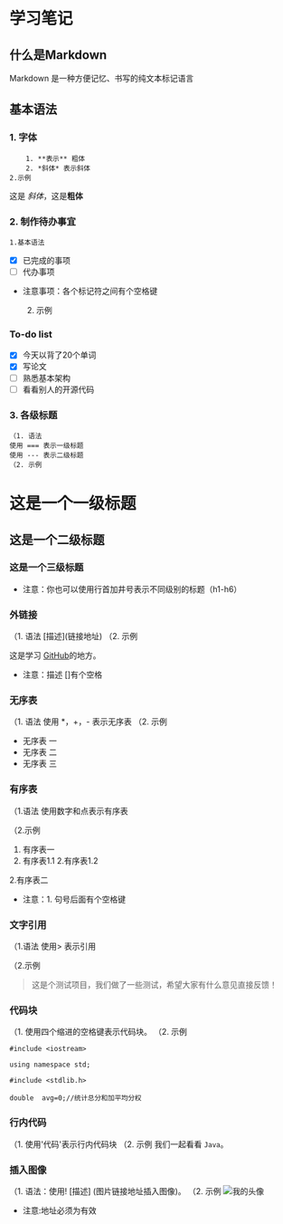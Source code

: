 
# 学习笔记
## 什么是Markdown
  Markdown 是一种方便记忆、书写的纯文本标记语言

## 基本语法
### 1. 字体
        1. **表示** 粗体
        2. *斜体* 表示斜体
    2.示例
这是 *斜体*，这是**粗体**

### 2. 制作待办事宜
    1.基本语法
- [x] 已完成的事项
- [ ] 代办事项
- 注意事项：各个标记符之间有个空格键

    2. 示例
### To-do list
- [x] 今天以背了20个单词
- [x]  写论文
- [ ] 熟悉基本架构
- [ ] 看看别人的开源代码

### 3. 各级标题
    （1. 语法
    使用 === 表示一级标题
    使用 --- 表示二级标题
    （2. 示例
   
这是一个一级标题
=================
 这是一个二级标题
-----------------
### 这是一个三级标题
- 注意：你也可以使用行首加井号表示不同级别的标题（h1-h6）

### 外链接
（1. 语法
\[描述](链接地址)
（2. 示例

这是学习 [GitHub](http://www.cnblogs.com/hellomagic/p/5237096.html)的地方。

- 注意：描述 []有个空格

###  无序表
（1. 语法
使用 *，+，- 表示无序表
（2. 示例

- 无序表 一
- 无序表 二
- 无序表 三

### 有序表
（1.语法
使用数字和点表示有序表

（2.示例

1. 有序表一
  1. 有序表1.1
  2.有序表1.2

2.有序表二

- 注意：1. 句号后面有个空格键

### 文字引用
（1.语法
使用> 表示引用

（2.示例
> 这是个测试项目，我们做了一些测试，希望大家有什么意见直接反馈！

### 代码块
（1. 使用四个缩进的空格键表示代码块。
（2. 示例

    #include <iostream>

    using namespace std;

    #include <stdlib.h>

    double  avg=0;//统计总分和加平均分权

### 行内代码
（1. 使用\'代码'表示行内代码块
 （2. 示例
 我们一起看看 `Java`。
 
 ### 插入图像
 （1. 语法：使用! [描述] (图片链接地址插入图像)。
 （2. 示例
 ![我的头像](https://www.zybuluo.com/static/img/my_head.jpg)
 
- 注意:地址必须为有效

### 



    


   
    



 
